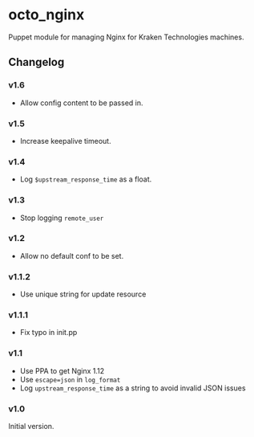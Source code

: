 # octo_nginx

Puppet module for managing Nginx for Kraken Technologies machines.

## Changelog

### v1.6
- Allow config content to be passed in.

### v1.5
- Increase keepalive timeout.

### v1.4
- Log `$upstream_response_time` as a float.

### v1.3
- Stop logging `remote_user`

### v1.2
- Allow no default conf to be set.

### v1.1.2
- Use unique string for update resource

### v1.1.1
- Fix typo in init.pp

### v1.1
- Use PPA to get Nginx 1.12
- Use `escape=json` in `log_format`
- Log `upstream_response_time` as a string to avoid invalid JSON issues

### v1.0
Initial version.
